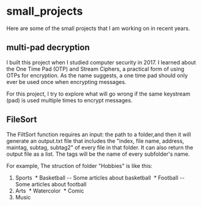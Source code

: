# small_projects

Here are some of the small projects that I am working on in recent years.

## multi-pad decryption

I built this project when I studied computer security in 2017. 
I learned about the One Time Pad (OTP) and Stream Ciphers, a practical form of using OTPs for encryption.
As the name suggests, a one time pad should only ever be used once when encrypting messages.

For this project, I try to explore what will go wrong if the same keystream (pad) is used multiple times to encrypt messages.

## FileSort

The FiltSort function requires an input: the path to a folder,and then it will generate an output.txt file that includes
the "index, file name, address, maintag, subtag, subtag2" of every file in that folder. It can also return the output file as a list.
The tags will be the name of every subfolder's name.

For example, The struction of folder "Hobbies" is like this:

1. Sports
  * Basketball -- Some articles about basketball
  * Football -- Some articles about football
2. Arts
  * Watercolor
  * Comic
3. Music
